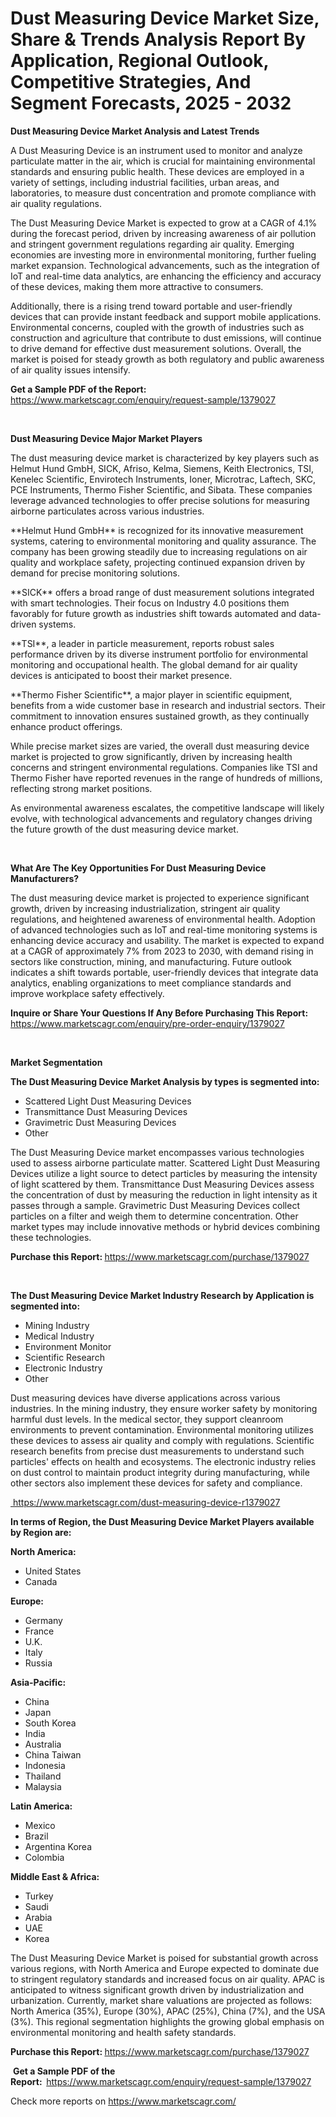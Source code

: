 <p><h1>Dust Measuring Device Market Size, Share & Trends Analysis Report By Application, Regional Outlook, Competitive Strategies, And Segment Forecasts, 2025 - 2032</h1></p><p><strong>Dust Measuring Device Market Analysis and Latest Trends</strong></p>
<p><p>A Dust Measuring Device is an instrument used to monitor and analyze particulate matter in the air, which is crucial for maintaining environmental standards and ensuring public health. These devices are employed in a variety of settings, including industrial facilities, urban areas, and laboratories, to measure dust concentration and promote compliance with air quality regulations.</p><p>The Dust Measuring Device Market is expected to grow at a CAGR of 4.1% during the forecast period, driven by increasing awareness of air pollution and stringent government regulations regarding air quality. Emerging economies are investing more in environmental monitoring, further fueling market expansion. Technological advancements, such as the integration of IoT and real-time data analytics, are enhancing the efficiency and accuracy of these devices, making them more attractive to consumers.</p><p>Additionally, there is a rising trend toward portable and user-friendly devices that can provide instant feedback and support mobile applications. Environmental concerns, coupled with the growth of industries such as construction and agriculture that contribute to dust emissions, will continue to drive demand for effective dust measurement solutions. Overall, the market is poised for steady growth as both regulatory and public awareness of air quality issues intensify.</p></p>
<p><strong>Get a Sample PDF of the Report:&nbsp;</strong> <a href="https://www.marketscagr.com/enquiry/request-sample/1379027?utm_campaign=2215&utm_medium=2&utm_source=Github&utm_content=ia&utm_term=16022025&utm_id=dust-measuring-device">https://www.marketscagr.com/enquiry/request-sample/1379027</a></p>
<p>&nbsp;</p>
<p><strong>Dust Measuring Device Major Market Players</strong></p>
<p><p>The dust measuring device market is characterized by key players such as Helmut Hund GmbH, SICK, Afriso, Kelma, Siemens, Keith Electronics, TSI, Kenelec Scientific, Envirotech Instruments, Ioner, Microtrac, Laftech, SKC, PCE Instruments, Thermo Fisher Scientific, and Sibata. These companies leverage advanced technologies to offer precise solutions for measuring airborne particulates across various industries.</p><p>**Helmut Hund GmbH** is recognized for its innovative measurement systems, catering to environmental monitoring and quality assurance. The company has been growing steadily due to increasing regulations on air quality and workplace safety, projecting continued expansion driven by demand for precise monitoring solutions.</p><p>**SICK** offers a broad range of dust measurement solutions integrated with smart technologies. Their focus on Industry 4.0 positions them favorably for future growth as industries shift towards automated and data-driven systems. </p><p>**TSI**, a leader in particle measurement, reports robust sales performance driven by its diverse instrument portfolio for environmental monitoring and occupational health. The global demand for air quality devices is anticipated to boost their market presence.</p><p>**Thermo Fisher Scientific**, a major player in scientific equipment, benefits from a wide customer base in research and industrial sectors. Their commitment to innovation ensures sustained growth, as they continually enhance product offerings.</p><p>While precise market sizes are varied, the overall dust measuring device market is projected to grow significantly, driven by increasing health concerns and stringent environmental regulations. Companies like TSI and Thermo Fisher have reported revenues in the range of hundreds of millions, reflecting strong market positions.</p><p>As environmental awareness escalates, the competitive landscape will likely evolve, with technological advancements and regulatory changes driving the future growth of the dust measuring device market.</p></p>
<p>&nbsp;</p>
<p><strong>What Are The Key Opportunities For Dust Measuring Device Manufacturers?</strong></p>
<p><p>The dust measuring device market is projected to experience significant growth, driven by increasing industrialization, stringent air quality regulations, and heightened awareness of environmental health. Adoption of advanced technologies such as IoT and real-time monitoring systems is enhancing device accuracy and usability. The market is expected to expand at a CAGR of approximately 7% from 2023 to 2030, with demand rising in sectors like construction, mining, and manufacturing. Future outlook indicates a shift towards portable, user-friendly devices that integrate data analytics, enabling organizations to meet compliance standards and improve workplace safety effectively.</p></p>
<p><strong>Inquire or Share Your Questions If Any Before Purchasing This Report:</strong> <a href="https://www.marketscagr.com/enquiry/pre-order-enquiry/1379027?utm_campaign=2215&utm_medium=2&utm_source=Github&utm_content=ia&utm_term=16022025&utm_id=dust-measuring-device">https://www.marketscagr.com/enquiry/pre-order-enquiry/1379027</a></p>
<p>&nbsp;</p>
<p><strong>Market Segmentation</strong></p>
<p><strong>The Dust Measuring Device Market Analysis by types is segmented into:</strong></p>
<p><ul><li>Scattered Light Dust Measuring Devices</li><li>Transmittance Dust Measuring Devices</li><li>Gravimetric Dust Measuring Devices</li><li>Other</li></ul></p>
<p><p>The Dust Measuring Device market encompasses various technologies used to assess airborne particulate matter. Scattered Light Dust Measuring Devices utilize a light source to detect particles by measuring the intensity of light scattered by them. Transmittance Dust Measuring Devices assess the concentration of dust by measuring the reduction in light intensity as it passes through a sample. Gravimetric Dust Measuring Devices collect particles on a filter and weigh them to determine concentration. Other market types may include innovative methods or hybrid devices combining these technologies.</p></p>
<p><strong>Purchase this Report:&nbsp;</strong><a href="https://www.marketscagr.com/purchase/1379027?utm_campaign=2215&utm_medium=2&utm_source=Github&utm_content=ia&utm_term=16022025&utm_id=dust-measuring-device">https://www.marketscagr.com/purchase/1379027</a></p>
<p>&nbsp;</p>
<p><strong>The Dust Measuring Device Market Industry Research by Application is segmented into:</strong></p>
<p><ul><li>Mining Industry</li><li>Medical Industry</li><li>Environment Monitor</li><li>Scientific Research</li><li>Electronic Industry</li><li>Other</li></ul></p>
<p><p>Dust measuring devices have diverse applications across various industries. In the mining industry, they ensure worker safety by monitoring harmful dust levels. In the medical sector, they support cleanroom environments to prevent contamination. Environmental monitoring utilizes these devices to assess air quality and comply with regulations. Scientific research benefits from precise dust measurements to understand such particles' effects on health and ecosystems. The electronic industry relies on dust control to maintain product integrity during manufacturing, while other sectors also implement these devices for safety and compliance.</p></p>
<p><a href="https://www.marketscagr.com/dust-measuring-device-r1379027?utm_campaign=2215&utm_medium=2&utm_source=Github&utm_content=ia&utm_term=16022025&utm_id=dust-measuring-device">&nbsp;https://www.marketscagr.com/dust-measuring-device-r1379027</a></p>
<p><strong>In terms of Region, the Dust Measuring Device Market Players available by Region are:</strong></p>
<p>
    <p> <strong> North America: </strong>
        <ul>
            <li>United States</li>
            <li>Canada</li>
        </ul>
        </p> 
    <p> <strong> Europe: </strong>
        <ul>
            <li>Germany</li>
            <li>France</li>
            <li>U.K.</li>
            <li>Italy</li>
            <li>Russia</li>
        </ul>
        </p> 
    <p> <strong> Asia-Pacific: </strong>
        <ul>
            <li>China</li>
            <li>Japan</li>
            <li>South Korea</li>
            <li>India</li>
            <li>Australia</li>
            <li>China Taiwan</li>
            <li>Indonesia</li>
            <li>Thailand</li>
            <li>Malaysia</li>
        </ul>
        </p> 
    <p> <strong> Latin America: </strong>
        <ul>
            <li>Mexico</li>
            <li>Brazil</li>
            <li>Argentina Korea</li>
            <li>Colombia</li>
        </ul>
        </p> 
    <p> <strong> Middle East & Africa: </strong>
        <ul>
            <li>Turkey</li>
            <li>Saudi</li>
            <li>Arabia</li>
            <li>UAE</li>
            <li>Korea</li>
        </ul>
    </p>
    </p>
<p><p>The Dust Measuring Device Market is poised for substantial growth across various regions, with North America and Europe expected to dominate due to stringent regulatory standards and increased focus on air quality. APAC is anticipated to witness significant growth driven by industrialization and urbanization. Currently, market share valuations are projected as follows: North America (35%), Europe (30%), APAC (25%), China (7%), and the USA (3%). This regional segmentation highlights the growing global emphasis on environmental monitoring and health safety standards.</p></p>
<p><strong>Purchase this Report: </strong><a href="https://www.marketscagr.com/purchase/1379027?utm_campaign=2215&utm_medium=2&utm_source=Github&utm_content=ia&utm_term=16022025&utm_id=dust-measuring-device">https://www.marketscagr.com/purchase/1379027</a></p>
<p>&nbsp;<strong>Get a Sample PDF of the Report:&nbsp;&nbsp;</strong><a href="https://www.marketscagr.com/enquiry/request-sample/1379027?utm_campaign=2215&utm_medium=2&utm_source=Github&utm_content=ia&utm_term=16022025&utm_id=dust-measuring-device">https://www.marketscagr.com/enquiry/request-sample/1379027</a></p>
<p><strong></strong></p>
<p>Check more reports on <a href="https://www.marketscagr.com/?utm_campaign=2215&utm_medium=2&utm_source=Github&utm_content=ia&utm_term=16022025&utm_id=dust-measuring-device">https://www.marketscagr.com/</a></p>